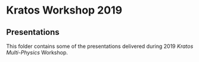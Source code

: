 # Kratos Workshop 2019

## Presentations

This folder contains some of the presentations delivered during 2019 _Kratos Multi-Physics_ Workshop.
